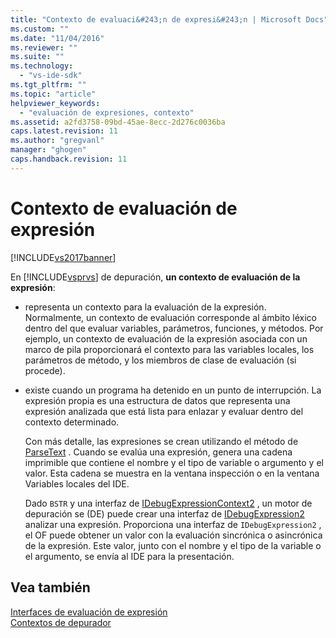 ```yaml
---
title: "Contexto de evaluaci&#243;n de expresi&#243;n | Microsoft Docs"
ms.custom: ""
ms.date: "11/04/2016"
ms.reviewer: ""
ms.suite: ""
ms.technology: 
  - "vs-ide-sdk"
ms.tgt_pltfrm: ""
ms.topic: "article"
helpviewer_keywords: 
  - "evaluación de expresiones, contexto"
ms.assetid: a2fd3758-09bd-45ae-8ecc-2d276c0036ba
caps.latest.revision: 11
ms.author: "gregvanl"
manager: "ghogen"
caps.handback.revision: 11
---
```

# Contexto de evaluaci&#243;n de expresi&#243;n
[!INCLUDE[vs2017banner](../../code-quality/includes/vs2017banner.md)]

En [!INCLUDE[vsprvs](../../code-quality/includes/vsprvs_md.md)] de depuración, **un contexto de evaluación de la expresión**:  
  
-   representa un contexto para la evaluación de la expresión.  Normalmente, un contexto de evaluación corresponde al ámbito léxico dentro del que evaluar variables, parámetros, funciones, y métodos.  Por ejemplo, un contexto de evaluación de la expresión asociada con un marco de pila proporcionará el contexto para las variables locales, los parámetros de método, y los miembros de clase de evaluación \(si procede\).  
  
-   existe cuando un programa ha detenido en un punto de interrupción.  La expresión propia es una estructura de datos que representa una expresión analizada que está lista para enlazar y evaluar dentro del contexto determinado.  
  
     Con más detalle, las expresiones se crean utilizando el método de [ParseText](../../extensibility/debugger/reference/idebugexpressioncontext2-parsetext.md) .  Cuando se evalúa una expresión, genera una cadena imprimible que contiene el nombre y el tipo de variable o argumento y el valor.  Esta cadena se muestra en la ventana inspección o en la ventana Variables locales del IDE.  
  
     Dado `BSTR` y una interfaz de [IDebugExpressionContext2](../../extensibility/debugger/reference/idebugexpressioncontext2.md) , un motor de depuración se \(DE\) puede crear una interfaz de [IDebugExpression2](../../extensibility/debugger/reference/idebugexpression2.md) analizar una expresión.  Proporciona una interfaz de `IDebugExpression2` , el OF puede obtener un valor con la evaluación sincrónica o asincrónica de la expresión.  Este valor, junto con el nombre y el tipo de la variable o el argumento, se envía al IDE para la presentación.  
  
## Vea también  
 [Interfaces de evaluación de expresión](../../extensibility/debugger/reference/expression-evaluation-interfaces.md)   
 [Contextos de depurador](../../extensibility/debugger/debugger-contexts.md)